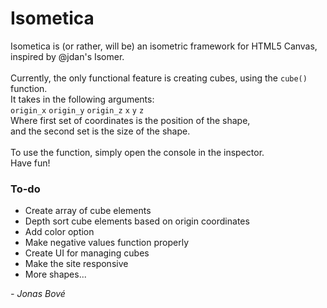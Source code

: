 # Isometica
Isometica is (or rather, will be) an isometric framework for HTML5 Canvas, inspired by @jdan's Isomer. <br><br>
Currently, the only functional feature is creating cubes, using the `cube()` function. <br>
It takes in the following arguments: <br>
`origin_x` `origin_y` `origin_z` `x` `y` `z` <br>
Where first set of coordinates is the position of the shape, <br>
and the second set is the size of the shape. <br> <br>
To use the function, simply open the console in the inspector. <br>
Have fun!

### To-do
* Create array of cube elements
* Depth sort cube elements based on origin coordinates
* Add color option
* Make negative values function properly
* Create UI for managing cubes
* Make the site responsive
* More shapes...

*- Jonas Bové*
